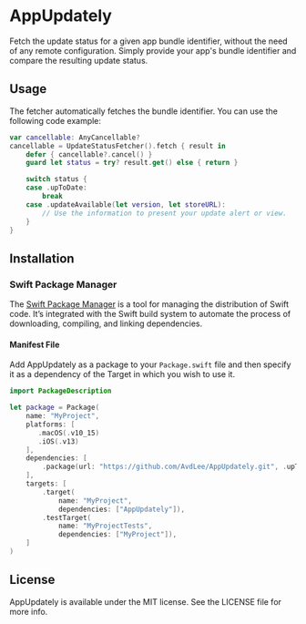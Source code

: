 # AppUpdately

Fetch the update status for a given app bundle identifier, without the need of any remote configuration. Simply provide your app's bundle identifier and compare the resulting update status.

## Usage

The fetcher automatically fetches the bundle identifier. You can use the following code example:

```swift
var cancellable: AnyCancellable?
cancellable = UpdateStatusFetcher().fetch { result in
    defer { cancellable?.cancel() }
    guard let status = try? result.get() else { return }

    switch status {
    case .upToDate:
        break
    case .updateAvailable(let version, let storeURL):
        // Use the information to present your update alert or view.
    }
}
```

## Installation
### Swift Package Manager

The [Swift Package Manager](https://swift.org/package-manager/) is a tool for managing the distribution of Swift code. It’s integrated with the Swift build system to automate the process of downloading, compiling, and linking dependencies.

#### Manifest File

Add AppUpdately as a package to your `Package.swift` file and then specify it as a dependency of the Target in which you wish to use it.

```swift
import PackageDescription

let package = Package(
    name: "MyProject",
    platforms: [
       .macOS(.v10_15)
       .iOS(.v13)
    ],
    dependencies: [
        .package(url: "https://github.com/AvdLee/AppUpdately.git", .upToNextMajor(from: "1.0.0"))
    ],
    targets: [
        .target(
            name: "MyProject",
            dependencies: ["AppUpdately"]),
        .testTarget(
            name: "MyProjectTests",
            dependencies: ["MyProject"]),
    ]
)
```

## License

AppUpdately is available under the MIT license. See the LICENSE file for more info.
